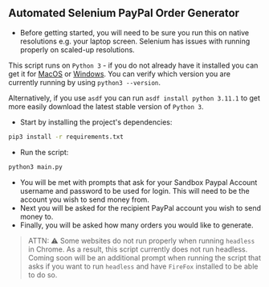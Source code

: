 ## Automated Selenium PayPal Order Generator

- Before getting started, you will need to be sure you run this on native resolutions e.g. your laptop screen. Selenium has issues with running properly on scaled-up resolutions.

This script runs on `Python 3` - if you do not already have it installed you can get it for [MacOS](https://www.python.org/downloads/macos/) or [Windows](https://www.python.org/downloads/windows/). You can verify which version you are currently running by using `python3 --version`.
 
Alternatively, if you use `asdf` you can run `asdf install python 3.11.1` to get more easily download the latest stable version of `Python 3`.

- Start by installing the project's dependencies: 
```bash
pip3 install -r requirements.txt
```

- Run the script: 
```bash
python3 main.py
```
- You will be met with prompts that ask for your Sandbox Paypal Account username and password to be used for login. This will need to be the account you wish to send money from. 
- Next you will be asked for the recipient PayPal account you wish to send money to.
- Finally, you will be asked how many orders you would like to generate.

> ATTN: :warning: Some websites do not run properly when running `headless` in Chrome. As a result, this script currently does not run headless. Coming soon will be an additional prompt when running the script that asks if you want to run `headless` and have `FireFox` installed to be able to do so.